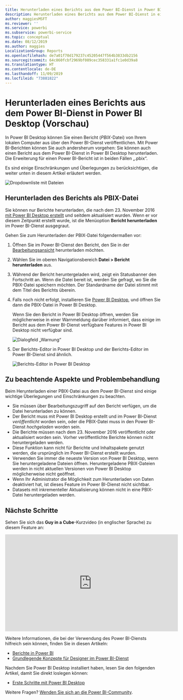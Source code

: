 ```yaml
---
title: Herunterladen eines Berichts aus dem Power BI-Dienst in Power BI Desktop (Vorschau)
description: Herunterladen eines Berichts aus dem Power BI-Dienst in eine Power BI Desktop-Datei
author: maggiesMSFT
ms.reviewer: ''
ms.service: powerbi
ms.subservice: powerbi-service
ms.topic: conceptual
ms.date: 08/12/2019
ms.author: maggies
LocalizationGroup: Reports
ms.openlocfilehash: de7a01f70d179237c45205447f564b3833db2156
ms.sourcegitcommit: 64c860fcbf2969bf089cec358331a1fc1e0d39a8
ms.translationtype: HT
ms.contentlocale: de-DE
ms.lasthandoff: 11/09/2019
ms.locfileid: "73881822"
---
```

# <a name="download-a-report-from-the-power-bi-service-to-power-bi-desktop-preview"></a>Herunterladen eines Berichts aus dem Power BI-Dienst in Power BI Desktop (Vorschau)
In Power BI Desktop können Sie einen Bericht (*PBIX*-Datei) von Ihrem lokalen Computer aus über den Power BI-Dienst veröffentlichen. Mit Power BI-Berichten können Sie auch andersherum vorgehen: Sie können auch einen Bericht aus dem Power BI-Dienst in Power BI Desktop herunterladen. Die Erweiterung für einen Power BI-Bericht ist in beiden Fällen „.pbix“.

Es sind einige Einschränkungen und Überlegungen zu berücksichtigen, die weiter unten in diesem Artikel erläutert werden.

![Dropdownliste mit Dateien](media/service-export-to-pbix/power-bi-file-export.png)

## <a name="download-the-report-as-a-pbix-file"></a>Herunterladen des Berichts als PBIX-Datei

Sie können nur Berichte herunterladen, die nach dem 23. November 2016 [mit Power BI Desktop erstellt](/learn/modules/publish-share-power-bi/2-publish-reports) und seitdem aktualisiert wurden. Wenn er vor diesem Zeitpunkt erstellt wurde, ist die Menüoption **Bericht herunterladen** im Power BI-Dienst ausgegraut.

Gehen Sie zum Herunterladen der PBIX-Datei folgendermaßen vor:

1. Öffnen Sie im Power BI-Dienst den Bericht, den Sie in der [Bearbeitungsansicht](https://docs.microsoft.com/power-bi/service-interact-with-a-report-in-editing-view) herunterladen möchten.

2. Wählen Sie im oberen Navigationsbereich **Datei > Bericht herunterladen** aus.
   
3. Während der Bericht heruntergeladen wird, zeigt ein Statusbanner den Fortschritt an. Wenn die Datei bereit ist, werden Sie gefragt, wo Sie die PBIX-Datei speichern möchten. Der Standardname der Datei stimmt mit dem Titel des Berichts überein.
   
4. Falls noch nicht erfolgt, installieren Sie [Power BI Desktop](desktop-get-the-desktop.md), und öffnen Sie dann die PBIX-Datei in Power BI Desktop.
   
    Wenn Sie den Bericht in Power BI Desktop öffnen, werden Sie möglicherweise in einer Warnmeldung darüber informiert, dass einige im Bericht aus dem Power BI-Dienst verfügbare Features in Power BI Desktop nicht verfügbar sind.
   
    ![Dialogfeld „Warnung“](media/service-export-to-pbix/power-bi-export-to-pbix_2.png)

5. Der Berichts-Editor in Power BI Desktop und der Berichts-Editor im Power BI-Dienst sind ähnlich.  
   
    ![Berichts-Editor in Power BI Desktop](media/service-export-to-pbix/power-bi-desktop.png)

## <a name="considerations-and-troubleshooting"></a>Zu beachtende Aspekte und Problembehandlung
Beim Herunterladen einer PBIX-Datei aus dem Power BI-Dienst sind einige wichtige Überlegungen und Einschränkungen zu beachten.

* Sie müssen über Bearbeitungszugriff auf den Bericht verfügen, um die Datei herunterladen zu können.
* Der Bericht muss mit Power BI Desktop erstellt und im Power BI-Dienst *veröffentlicht* worden sein, oder die PBIX-Datei muss in den Power BI-Dienst *hochgeladen* worden sein.
* Die Berichte müssen nach dem 23. November 2016 veröffentlicht oder aktualisiert worden sein. Vorher veröffentlichte Berichte können nicht heruntergeladen werden.
* Diese Funktion kann nicht für Berichte und Inhaltspakete genutzt werden, die ursprünglich im Power BI-Dienst erstellt wurden.
* Verwenden Sie immer die neueste Version von Power BI Desktop, wenn Sie heruntergeladene Dateien öffnen. Heruntergeladene PBIX-Dateien werden in nicht aktuellen Versionen von Power BI Desktop möglicherweise nicht geöffnet.
* Wenn Ihr Administrator die Möglichkeit zum Herunterladen von Daten deaktiviert hat, ist dieses Feature im Power BI-Dienst nicht sichtbar.
* Datasets mit inkrementeller Aktualisierung können nicht in eine PBIX-Datei heruntergeladen werden.

## <a name="next-steps"></a>Nächste Schritte
Sehen Sie sich das **Guy in a Cube**-Kurzvideo (in englischer Sprache) zu diesem Feature an:

<iframe width="560" height="315" src="https://www.youtube.com/embed/ymWqU5jiUl0" frameborder="0" allowfullscreen></iframe>

Weitere Informationen, die bei der Verwendung des Power BI-Diensts hilfreich sein können, finden Sie in diesen Artikeln:

* [Berichte in Power BI](consumer/end-user-reports.md)
* [Grundlegende Konzepte für Designer im Power BI-Dienst](service-basic-concepts.md)

Nachdem Sie Power BI Desktop installiert haben, lesen Sie den folgenden Artikel, damit Sie direkt loslegen können:

* [Erste Schritte mit Power BI Desktop](desktop-getting-started.md)

Weitere Fragen? [Wenden Sie sich an die Power BI-Community](https://community.powerbi.com/).

